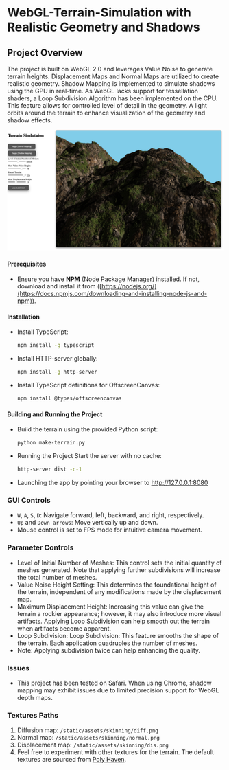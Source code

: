 # WebGL-Terrain-Simulation with Realistic Geometry and Shadows

## Project Overview
The project is built on WebGL 2.0 and leverages Value Noise to generate terrain heights. Displacement Maps and Normal Maps are utilized to create realistic geometry. Shadow Mapping is implemented to simulate shadows using the GPU in real-time. As WebGL lacks support for tessellation shaders, a Loop Subdivision Algorithm has been implemented on the CPU. This feature allows for controlled level of detail in the geometry. A light orbits around the terrain to enhance visualization of the geometry and shadow effects.

![](terrain_simulation.png)

#### Prerequisites
- Ensure you have **NPM** (Node Package Manager) installed. If not, download and install it from ([https://nodejs.org/](https://docs.npmjs.com/downloading-and-installing-node-js-and-npm)).

#### Installation
- Install TypeScript:
  ```bash
  npm install -g typescript
- Install HTTP-server globally:
  ```bash
  npm install -g http-server
- Install TypeScript definitions for OffscreenCanvas:
  ```bash
  npm install @types/offscreencanvas

#### Building and Running the Project

- Build the terrain using the provided Python script:
  ```bash
  python make-terrain.py
- Running the Project
  Start the server with no cache:
  ```bash
  http-server dist -c-1
- Launching the app by pointing your browser to http://127.0.0.1:8080
  
### GUI Controls
- `W`, `A`, `S`, `D`: Navigate forward, left, backward, and right, respectively.
- `Up` and `Down arrows`: Move vertically up and down.
- Mouse control is set to FPS mode for intuitive camera movement.

### Parameter Controls
- Level of Initial Number of Meshes: This control sets the initial quantity of meshes generated. Note that applying further subdivisions will increase the total number of meshes.
- Value Noise Height Setting: This determines the foundational height of the terrain, independent of any modifications made by the displacement map.
- Maximum Displacement Height: Increasing this value can give the terrain a rockier appearance; however, it may also introduce more visual artifacts. Applying Loop Subdivision can help smooth out the terrain when artifacts become apparent.
- Loop Subdivision: Loop Subdivision: This feature smooths the shape of the terrain. Each application quadruples the number of meshes.
- Note: Applying subdivision twice can help enhancing the quality.

### Issues
- This project has been tested on Safari. When using Chrome, shadow mapping may exhibit issues due to limited precision support for WebGL depth maps.

### Textures Paths
1. Diffusion map: `/static/assets/skinning/diff.png`
2. Normal map: `/static/assets/skinning/normal.png`
3. Displacement map: `/static/assets/skinning/dis.png`
4. Feel free to experiment with other textures for the terrain. The default textures are sourced from [Poly Haven](https://polyhaven.com/).
